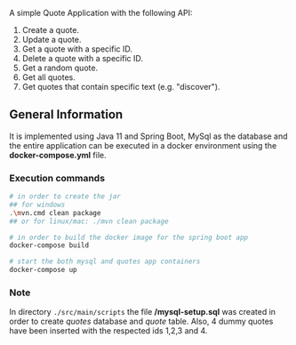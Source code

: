 A simple Quote Application with the following API:

1. Create a quote.
2. Update a quote.
3. Get a quote with a specific ID.
4. Delete a quote with a specific ID.
5. Get a random quote.
6. Get all quotes.
7. Get quotes that contain specific text (e.g. "discover").

## General Information
It is implemented using Java 11 and Spring Boot, MySql as the database and
the entire application can be executed in a docker environment using the 
**docker-compose.yml** file.

### Execution commands
```bash
# in order to create the jar
## for windows
.\mvn.cmd clean package 
## or for linux/mac: ./mvn clean package

# in order to build the docker image for the spring boot app
docker-compose build 

# start the both mysql and quotes app containers 
docker-compose up
```

### Note 
In directory `./src/main/scripts` the file **/mysql-setup.sql** was created
in order to create *quotes* database and *quote* table.
Also, 4 dummy quotes have been inserted with the respected ids 1,2,3 and 4. 